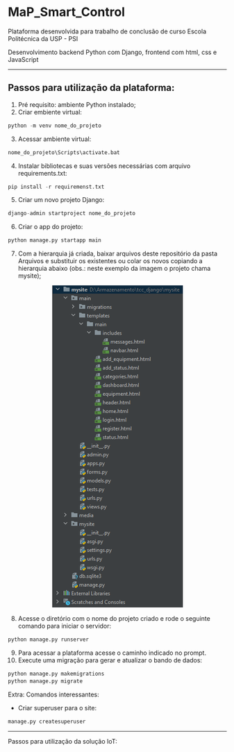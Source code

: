 # MaP_Smart_Control
Plataforma desenvolvida para trabalho de conclusão de curso Escola Politécnica da USP - PSI

Desenvolvimento backend Python com Django, frontend com html, css e JavaScript

---

## Passos para utilização da plataforma:
1. Pré requisito: ambiente Python instalado;
2. Criar embiente virtual: 

```python
python -m venv nome_do_projeto
```

3. Acessar ambiente virtual:
```python
nome_do_projeto\Scripts\activate.bat
```

4. Instalar bibliotecas e suas versões necessárias com arquivo requirements.txt:
```python
pip install -r requiremenst.txt
```

5. Criar um novo projeto Django:
```python
django-admin startproject nome_do_projeto
```

6. Criar o app do projeto:
```python
python manage.py startapp main
```

7. Com a hierarquia já criada, baixar arquivos deste repositório da pasta Arquivos e substituir os existentes ou colar os novos copiando a hierarquia abaixo (obs.: neste exemplo da imagem o projeto chama mysite);

<p align="center">
  <img src="https://github.com/Brenosmith/Map_Smart_Control/blob/main/hierarquia_projeto.png">
</p>

8. Acesse o diretório com o nome do projeto criado e rode o seguinte comando para iniciar o servidor:
```python
python manage.py runserver
```

9. Para acessar a plataforma acesse o caminho indicado no prompt.
10. Execute uma migração para gerar e atualizar o bando de dados:
```python
python manage.py makemigrations
python manage.py migrate
```
Extra: Comandos interessantes:
- Criar superuser para o site:
```python
manage.py createsuperuser
```

---

Passos para utilização da solução IoT:
